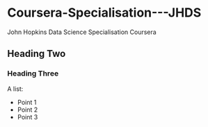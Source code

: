 # Coursera-Specialisation---JHDS
John Hopkins Data Science Specialisation Coursera
## Heading Two
### Heading Three
A list:
* Point 1
* Point 2
* Point 3
